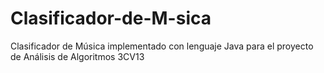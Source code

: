 # Clasificador-de-M-sica
Clasificador de Música implementado con lenguaje Java para el proyecto de Análisis de Algoritmos 3CV13
